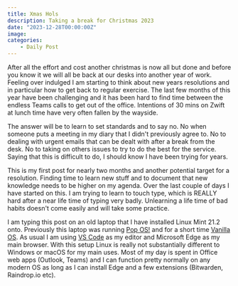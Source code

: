 ```yaml
---
title: Xmas Hols
description: Taking a break for Christmas 2023
date: "2023-12-28T00:00:00Z"
image: 
categories:
    - Daily Post
---
```

After all the effort and cost another christmas is now all but done and before you know it we will all be back at our desks into another year of work. Feeling over indulged I am starting to think about new years resolutions and in particular how to get back to regular exercise. The last few months of this year have been challenging and it has been hard to find time between the endless Teams calls to get out of the office. Intentions of 30 mins on Zwift at lunch time have very often fallen by the wayside.

The answer will be to learn to set standards and to say no. No when someone puts a meeting in my diary that I didn't previously agree to. No to dealing with urgent emails that can be dealt with after a break from the desk. No to taking on others issues to try to do the best for the service. Saying that this is difficult to do, I should know I have been trying for years.

This is my first post for nearly two months and another potential target for a resolution. Finding time to learn new stuff and to document that new knowledge needs to be higher on my agenda. Over the last couple of days I have started on this. I am trying to learn to touch type, which is REALLY hard after a near life time of typing very badly. Unlearning a life time of bad habits doesn't come easily and will take some practice.

I am typing this post on an old laptop that I have installed Linux Mint 21.2 onto. Previously this laptop was running [Pop OS!](https://pop.system76.com/) and for a short time [Vanilla OS](https://vanillaos.org). As usual I am using [VS Code](https://code.visualstudio.com/Download) as my editor and Microsoft Edge as my main browser. With this setup Linux is really not substantially different to Windows or macOS for my main uses. Most of my day is spent in Office web apps (Outlook, Teams) and I can function pretty normally on any modern OS as long as I can install Edge and a few extensions (Bitwarden, Raindrop.io etc).
